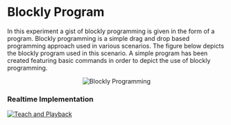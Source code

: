 # Blockly Program 

In this experiment a gist of blockly programming is given in the form of a program. Blockly programming is a simple drag and drop based programming approach used in various scenarios.
The figure below depicts the blockly program used in this scenario. A simple program has been created featuring basic commands in order to depict the use of blockly programming.

<p align="center">
  <img width="" height="" src="https://user-images.githubusercontent.com/47444101/185764653-13cb43ed-bf75-4cf4-ac33-cd59ae939ba1.png" title="Blockly Programming">
</p>

### Realtime Implementation
[![Teach and Playback](https://img.youtube.com/vi/GkHx0iWMMoY/0.jpg)](https://youtu.be/GkHx0iWMMoY)
